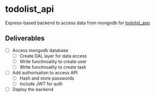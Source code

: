 # todolist_api

Express-based backend to access data from mongodb for [todolist_app](https://github.com/ppranav06/todolist_app)

## Deliverables
- [ ] Access mongodb database
  - [ ] Create DAL layer for data access
  - [ ] Write functinoality to create user
  - [ ] Write functinoality to create task
- [ ] Add authorisation to access API
  - [ ] Hash and store passwords
  - [ ] Include JWT for auth
- [ ] Deploy the backend
